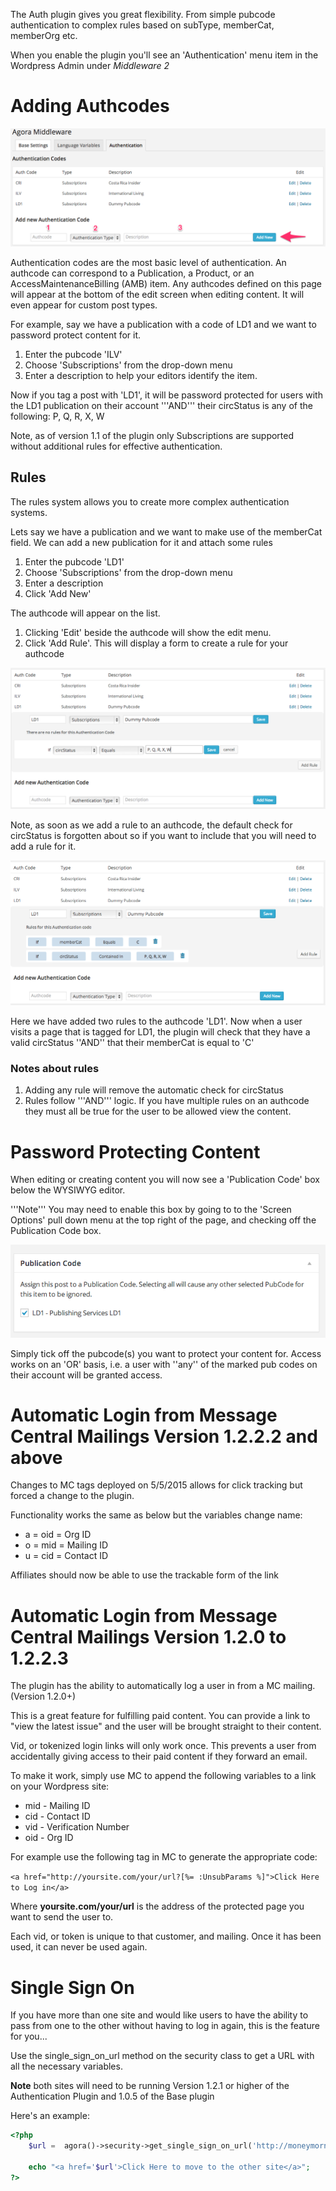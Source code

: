 The Auth plugin gives you great flexibility. From simple pubcode authentication to complex rules based on subType, memberCat, memberOrg etc. 

When you enable the plugin you'll see an 'Authentication' menu item in the Wordpress Admin under *Middleware 2*


# Adding Authcodes

![Pubcode Edit Module](images/authcode_admin.png)

Authentication codes are the most basic level of authentication.  An authcode can correspond to a Publication, a Product, or an AccessMaintenanceBilling (AMB) item. Any authcodes defined on this page will appear at the bottom of the edit screen when editing content. It will even appear for custom post types.

For example, say we have a publication with a code of LD1 and we want to password protect content for it. 

1. Enter the pubcode 'ILV'
2. Choose 'Subscriptions' from the drop-down menu
3. Enter a description to help your editors identify the item.

Now if you tag a post with 'LD1', it will be password protected for users with the LD1 publication on their account '''AND''' their circStatus is any of the following: P, Q, R, X, W

Note, as of version 1.1 of the plugin only Subscriptions are supported without additional rules for effective authentication.

## Rules
The rules system allows you to create more complex authentication systems.

Lets say we have a publication and we want to make use of the memberCat field. We can add a new publication for it and attach some rules

1. Enter the pubcode 'LD1'
2. Choose 'Subscriptions' from the drop-down menu
3. Enter a description
4. Click 'Add New'

The authcode will appear on the list.

1. Clicking 'Edit' beside the authcode will show the edit menu.
2. Click 'Add Rule'. This will display a form to create a rule for your authcode

![Add Rule](images/add_rule.png)

Note, as soon as we add a rule to an authcode, the default check for circStatus is forgotten about so if you want to include that you will need to add a rule for it.

![Example Rules](images/rules_example.png)

Here we have added two rules to the authcode 'LD1'. Now when a user visits a page that is tagged for LD1, the plugin will check that they have a valid circStatus ''AND'' that their memberCat is equal to 'C'

### Notes about rules

1. Adding any rule will remove the automatic check for circStatus
2. Rules follow '''AND''' logic. If you have multiple rules on an authcode they must all be true for the user to be allowed view the content.

# Password Protecting Content

When editing or creating content you will now see a 'Publication Code' box below the WYSIWYG editor.

'''Note''' You may need to enable this box by going to to the 'Screen Options' pull down menu at the top right of the page, and checking off the Publication Code box.

![Pubcode Picker](images/post_pubcode_picker.png)

Simply tick off the pubcode(s) you want to protect your content for. Access works on an 'OR' basis, i.e. a user with ''any'' of the marked pub codes on their account will be granted access.

# Automatic Login from Message Central Mailings Version 1.2.2.2 and above
Changes to MC tags deployed on 5/5/2015 allows for click tracking but forced a change to the plugin.  

Functionality works the same as below but the variables change name:

* a = oid = Org ID
* o = mid = Mailing ID
* u = cid = Contact ID

Affiliates should now be able to use the trackable form of the link

# Automatic Login from Message Central Mailings Version 1.2.0 to 1.2.2.3

The plugin has the ability to automatically log a user in from a MC mailing.  (Version 1.2.0+)
 
This is a great feature for fulfilling paid content. You can provide a link to "view the latest issue" and the user will be brought straight to their content.

Vid, or tokenized login links will only work once. This prevents a user from accidentally giving access to their paid content if they forward an email.

To make it work, simply use MC to append the following variables to a link on your Wordpress site:

* mid - Mailing ID
* cid - Contact ID
* vid - Verification Number
* oid - Org ID

For example use the following tag in MC to generate the appropriate code:

```<a href="http://yoursite.com/your/url?[%= :UnsubParams %]">Click Here to Log in</a>```

Where **yoursite.com/your/url** is the address of the protected page you want to send the user to.

Each vid, or token is unique to that customer, and mailing. Once it has been used, it can never be used again.

# Single Sign On

If you have more than one site and would like users to have the ability to pass from one to the other without having to log in again, this is the feature for you...

Use the single_sign_on_url method on the security class to get a URL with all the necessary variables.

**Note** both sites will need to be running Version 1.2.1 or higher of the Authentication Plugin and 1.0.5 of the Base plugin

Here's an example: 

```php
<?php
	$url =  agora()->security->get_single_sign_on_url('http://moneymorning.com/dashboard', agora()->user->get_customer_number(), 'MMP');
	
	echo "<a href='$url'>Click Here to move to the other site</a>";
?>
```
